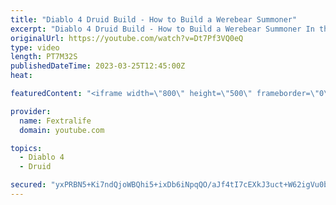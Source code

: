 ```yaml
---
title: "Diablo 4 Druid Build - How to Build a Werebear Summoner"
excerpt: "Diablo 4 Druid Build - How to Build a Werebear Summoner In this Diablo 4 Beta Build Guide, I'll be showing you my Werebear ..."
originalUrl: https://youtube.com/watch?v=Dt7Pf3VQ0eQ
type: video
length: PT7M32S
publishedDateTime: 2023-03-25T12:45:00Z
heat: 

featuredContent: "<iframe width=\"800\" height=\"500\" frameborder=\"0\" src=\"https://www.youtube.com/embed/Dt7Pf3VQ0eQ\" allow=\"accelerometer; autoplay; encrypted-media; gyroscope; picture-in-picture\" allowfullscreen></iframe>"

provider:
  name: Fextralife
  domain: youtube.com

topics:
  - Diablo 4
  - Druid

secured: "yxPRBN5+Ki7ndQjoWBQhi5+ixDb6iNpqQO/aJf4tI7cEXkJ3uct+W62igVu0b1MgDW8nUDZtU7q0+v80Mm5eOHK/2VKExQPJdXuTqO+doWwcxnjaSJ6D809EN2hhR8SuLGmcQzqcXgD9NGlUUm8NbS4dgC/AxTzV6v8HVMryRQCe5y6NgBBD1wk40rXT/M9wjb11sE4/muuVJLY/YvNbiDfiEt/CGPLFAh57VRvBPSKV6CHA/dJ7ny2a5GYJxmPoS8kzgWLumD7m09gbV55H85xpvVeTgDtQgZxWrye+8KO25N2lxtiH6gNICgSjL2gNlJx119/ucNyZxVBDol0sOkBE7t5f7/X+pDswBrfumQwzvqfdH537MLFgEYsNf4cG4jp8qhyhKI9gLL+ldv0Z408z8GRZlDIOxTCL2uZv6y0=;Pao8WolBPzDTiD33sEwDsA=="
---
```


